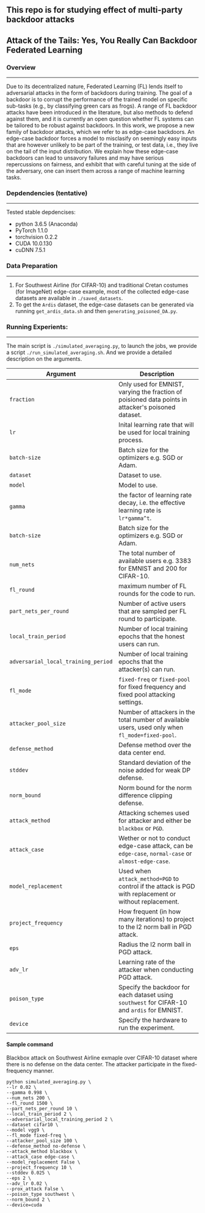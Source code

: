 ## This repo is for studying effect of multi-party backdoor attacks
## Attack of the Tails: Yes, You Really Can Backdoor Federated Learning

### Overview
---
Due to its decentralized nature, Federated Learning (FL) lends itself to adversarial attacks in the form of backdoors during training. The goal of a backdoor is to corrupt the performance of the trained model on specific sub-tasks (e.g., by classifying green cars as frogs). A range of FL backdoor attacks have been introduced in the literature, but also methods to defend against them, and it is currently an open question whether FL systems can be tailored to be robust against backdoors. In this work, we propose a new family of backdoor attacks, which we refer to as edge-case backdoors. An edge-case backdoor forces a model to misclasify on seemingly easy inputs that are however unlikely to be part of the training, or test data, i.e., they live on the tail of the input distribution. We explain how these edge-case backdoors can lead to unsavory failures and may have serious repercussions on fairness, and  exhibit that with careful tuning at the side of the adversary, one can insert them across a range of machine learning tasks.

### Depdendencies (tentative)
---
Tested stable depdencises:
* python 3.6.5 (Anaconda)
* PyTorch 1.1.0
* torchvision 0.2.2
* CUDA 10.0.130
* cuDNN 7.5.1

### Data Preparation
---
1. For Southwest Airline (for CIFAR-10) and traditional Cretan costumes (for ImageNet) edge-case example, most of the collected edge-case datasets are available in `./saved_datasets`. 
2. To get the `Ardis` dataset, the edge-case datasets can be generated via running `get_ardis_data.sh` and then `generating_poisoned_DA.py`.

### Running Experients:
---
The main script is `./simulated_averaging.py`, to launch the jobs, we provide a script `./run_simulated_averaging.sh`. And we provide a detailed description on the arguments.


| Argument                      | Description                                 |
| ----------------------------- | ---------------------------------------- |
| `fraction` | Only used for EMNIST, varying the fraction of poisioned data points in attacker's poisoned dataset. |
| `lr` | Inital learning rate that will be used for local training process. |
| `batch-size` | Batch size for the optimizers e.g. SGD or Adam. |
| `dataset`      | Dataset to use. |
| `model`      | Model to use. |
| `gamma` | the factor of learning rate decay, i.e. the effective learning rate is `lr*gamma^t`. |
| `batch-size` | Batch size for the optimizers e.g. SGD or Adam. |
| `num_nets` | The total number of available users e.g. 3383 for EMNIST and 200 for CIFAR-10. |
| `fl_round` | maximum number of FL rounds for the code to run. |
| `part_nets_per_round` | Number of active users that are sampled per FL round to participate. |
| `local_train_period` | Number of local training epochs that the honest users can run. |
| `adversarial_local_training_period`  | Number of local training epochs that the attacker(s) can run. |
| `fl_mode`    | `fixed-freq` or `fixed-pool` for fixed frequency and fixed pool attacking settings.  |
| `attacker_pool_size`    | Number of attackers in the total number of available users, used only when `fl_mode=fixed-pool`. |
| `defense_method`    | Defense method over the data center end.   |
| `stddev` | Standard deviation of the noise added for weak DP defense. |
| `norm_bound` | Norm bound for the norm difference clipping defense. |
| `attack_method` | Attacking schemes used for attacker and either be `blackbox` or `PGD`. |
| `attack_case` | Wether or not to conduct edge-case attack, can be `edge-case`, `normal-case` or `almost-edge-case`. |
| `model_replacement` | Used when `attack_method=PGD` to control if the attack is PGD with replacement or without replacement. |
| `project_frequency` | How frequent (in how many iterations) to project to the l2 norm ball in PGD attack. |
| `eps` | Radius the l2 norm ball in PGD attack. |
| `adv_lr` | Learning rate of the attacker when conducting PGD attack. |
| `poison_type` | Specify the backdoor for each dataset using `southwest` for CIFAR-10 and `ardis` for EMNIST. |
| `device` | Specify the hardware to run the experiment. |


#### Sample command
Blackbox attack on Southwest Airline exmaple over CIFAR-10 dataset where there is no defense on the data center. The attacker participate in the fixed-frequency manner.
```
python simulated_averaging.py \
--lr 0.02 \
--gamma 0.998 \
--num_nets 200 \
--fl_round 1500 \
--part_nets_per_round 10 \
--local_train_period 2 \
--adversarial_local_training_period 2 \
--dataset cifar10 \
--model vgg9 \
--fl_mode fixed-freq \
--attacker_pool_size 100 \
--defense_method no-defense \
--attack_method blackbox \
--attack_case edge-case \
--model_replacement False \
--project_frequency 10 \
--stddev 0.025 \
--eps 2 \
--adv_lr 0.02 \
--prox_attack False \
--poison_type southwest \
--norm_bound 2 \
--device=cuda
```
